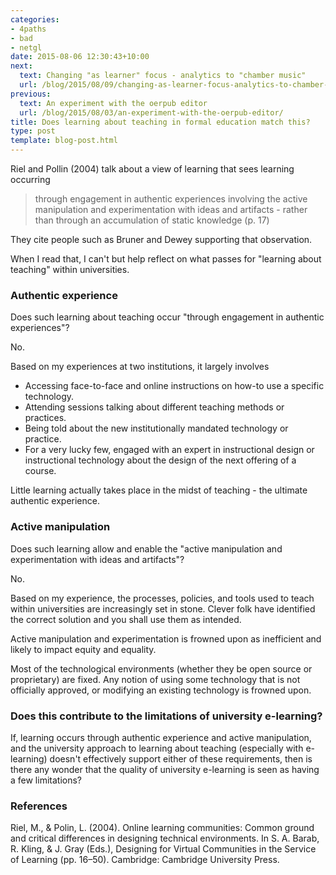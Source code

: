 ```yaml
---
categories:
- 4paths
- bad
- netgl
date: 2015-08-06 12:30:43+10:00
next:
  text: Changing "as learner" focus - analytics to "chamber music"
  url: /blog/2015/08/09/changing-as-learner-focus-analytics-to-chamber-music/
previous:
  text: An experiment with the oerpub editor
  url: /blog/2015/08/03/an-experiment-with-the-oerpub-editor/
title: Does learning about teaching in formal education match this?
type: post
template: blog-post.html
---
```

Riel and Pollin (2004) talk about a view of learning that sees learning occurring

> through engagement in authentic experiences involving the active manipulation and experimentation with ideas and artifacts - rather than through an accumulation of static knowledge (p. 17)

They cite people such as Bruner and Dewey supporting that observation.

When I read that, I can't but help reflect on what passes for "learning about teaching" within universities.

### Authentic experience

Does such learning about teaching occur "through engagement in authentic experiences"?

No.

Based on my experiences at two institutions, it largely involves

- Accessing face-to-face and online instructions on how-to use a specific technology.
- Attending sessions talking about different teaching methods or practices.
- Being told about the new institutionally mandated technology or practice.
- For a very lucky few, engaged with an expert in instructional design or instructional technology about the design of the next offering of a course.

Little learning actually takes place in the midst of teaching - the ultimate authentic experience.

### Active manipulation

Does such learning allow and enable the "active manipulation and experimentation with ideas and artifacts"?

No.

Based on my experience, the processes, policies, and tools used to teach within universities are increasingly set in stone. Clever folk have identified the correct solution and you shall use them as intended.

Active manipulation and experimentation is frowned upon as inefficient and likely to impact equity and equality.

Most of the technological environments (whether they be open source or proprietary) are fixed. Any notion of using some technology that is not officially approved, or modifying an existing technology is frowned upon.

### Does this contribute to the limitations of university e-learning?

If, learning occurs through authentic experience and active manipulation, and the university approach to learning about teaching (especially with e-learning) doesn't effectively support either of these requirements, then is there any wonder that the quality of university e-learning is seen as having a few limitations?

### References

Riel, M., & Polin, L. (2004). Online learning communities: Common ground and critical differences in designing technical environments. In S. A. Barab, R. Kling, & J. Gray (Eds.), Designing for Virtual Communities in the Service of Learning (pp. 16–50). Cambridge: Cambridge University Press.